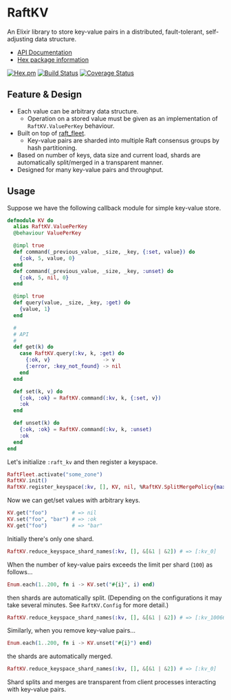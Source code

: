 # RaftKV

An Elixir library to store key-value pairs in a distributed, fault-tolerant, self-adjusting data structure.

- [API Documentation](http://hexdocs.pm/raft_kv/)
- [Hex package information](https://hex.pm/packages/raft_kv)

[![Hex.pm](http://img.shields.io/hexpm/v/raft_kv.svg)](https://hex.pm/packages/raft_kv)
[![Build Status](https://travis-ci.org/skirino/raft_kv.svg)](https://travis-ci.org/skirino/raft_kv)
[![Coverage Status](https://coveralls.io/repos/github/skirino/raft_kv/badge.svg?branch=master)](https://coveralls.io/github/skirino/raft_kv?branch=master)

## Feature & Design

- Each value can be arbitrary data structure.
    - Operation on a stored value must be given as an implementation of `RaftKV.ValuePerKey` behaviour.
- Built on top of [raft_fleet](https://github.com/skirino/raft_fleet).
    - Key-value pairs are sharded into multiple Raft consensus groups by hash partitioning.
- Based on number of keys, data size and current load, shards are automatically split/merged in a transparent manner.
- Designed for many key-value pairs and throughput.

## Usage

Suppose we have the following callback module for simple key-value store.
```ex
defmodule KV do
  alias RaftKV.ValuePerKey
  @behaviour ValuePerKey

  @impl true
  def command(_previous_value, _size, _key, {:set, value}) do
    {:ok, 5, value, 0}
  end
  def command(_previous_value, _size, _key, :unset) do
    {:ok, 5, nil, 0}
  end

  @impl true
  def query(value, _size, _key, :get) do
    {value, 1}
  end

  #
  # API
  #
  def get(k) do
    case RaftKV.query(:kv, k, :get) do
      {:ok, v}                 -> v
      {:error, :key_not_found} -> nil
    end
  end

  def set(k, v) do
    {:ok, :ok} = RaftKV.command(:kv, k, {:set, v})
    :ok
  end

  def unset(k) do
    {:ok, :ok} = RaftKV.command(:kv, k, :unset)
    :ok
  end
end
```

Let's initialize `:raft_kv` and then register a keyspace.
```ex
RaftFleet.activate("some_zone")
RaftKV.init()
RaftKV.register_keyspace(:kv, [], KV, nil, %RaftKV.SplitMergePolicy{max_shards: 16, max_keys_per_shard: 100})
```

Now we can get/set values with arbitrary keys.
```ex
KV.get("foo")        # => nil
KV.set("foo", "bar") # => :ok
KV.get("foo")        # => "bar"
```

Initially there's only one shard.
```ex
RaftKV.reduce_keyspace_shard_names(:kv, [], &[&1 | &2]) # => [:kv_0]
```

When the number of key-value pairs exceeds the limit per shard (`100`) as follows...
```ex
Enum.each(1..200, fn i -> KV.set("#{i}", i) end)
```

then shards are automatically split.
(Depending on the configurations it may take several minutes. See `RaftKV.Config` for more detail.)
```ex
RaftKV.reduce_keyspace_shard_names(:kv, [], &[&1 | &2]) # => [:kv_100663296, :kv_67108864, :kv_0]
```

Similarly, when you remove key-value pairs...
```ex
Enum.each(1..200, fn i -> KV.unset("#{i}") end)
```

the shards are automatically merged.
```ex
RaftKV.reduce_keyspace_shard_names(:kv, [], &[&1 | &2]) # => [:kv_0]
```

Shard splits and merges are transparent from client processes interacting with key-value pairs.
